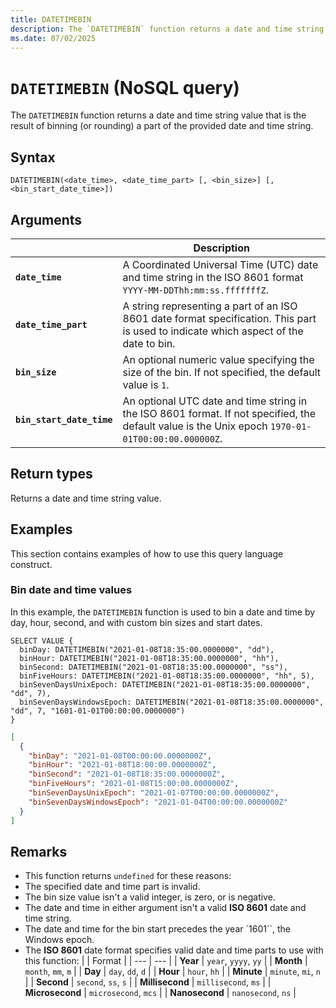 ```yaml
---
title: DATETIMEBIN
description: The `DATETIMEBIN` function returns a date and time string value that is the result of binning (or rounding) a part of the provided date and time string.
ms.date: 07/02/2025
---
```


# `DATETIMEBIN` (NoSQL query)

The `DATETIMEBIN` function returns a date and time string value that is the result of binning (or rounding) a part of the provided date and time string.

## Syntax

```nosql
DATETIMEBIN(<date_time>, <date_time_part> [, <bin_size>] [, <bin_start_date_time>])
```

## Arguments

| | Description |
| --- | --- |
| **`date_time`** | A Coordinated Universal Time (UTC) date and time string in the ISO 8601 format `YYYY-MM-DDThh:mm:ss.fffffffZ`. |
| **`date_time_part`** | A string representing a part of an ISO 8601 date format specification. This part is used to indicate which aspect of the date to bin. |
| **`bin_size`** | An optional numeric value specifying the size of the bin. If not specified, the default value is `1`. |
| **`bin_start_date_time`** | An optional UTC date and time string in the ISO 8601 format. If not specified, the default value is the Unix epoch `1970-01-01T00:00:00.000000Z`. |

## Return types

Returns a date and time string value.

## Examples

This section contains examples of how to use this query language construct.

### Bin date and time values

In this example, the `DATETIMEBIN` function is used to bin a date and time by day, hour, second, and with custom bin sizes and start dates.

```nosql
SELECT VALUE {
  binDay: DATETIMEBIN("2021-01-08T18:35:00.0000000", "dd"),
  binHour: DATETIMEBIN("2021-01-08T18:35:00.0000000", "hh"),
  binSecond: DATETIMEBIN("2021-01-08T18:35:00.0000000", "ss"),
  binFiveHours: DATETIMEBIN("2021-01-08T18:35:00.0000000", "hh", 5),
  binSevenDaysUnixEpoch: DATETIMEBIN("2021-01-08T18:35:00.0000000", "dd", 7),
  binSevenDaysWindowsEpoch: DATETIMEBIN("2021-01-08T18:35:00.0000000", "dd", 7, "1601-01-01T00:00:00.0000000")
}
```

```json
[
  {
    "binDay": "2021-01-08T00:00:00.0000000Z",
    "binHour": "2021-01-08T18:00:00.0000000Z",
    "binSecond": "2021-01-08T18:35:00.0000000Z",
    "binFiveHours": "2021-01-08T15:00:00.0000000Z",
    "binSevenDaysUnixEpoch": "2021-01-07T00:00:00.0000000Z",
    "binSevenDaysWindowsEpoch": "2021-01-04T00:00:00.0000000Z"
  }
]
```

## Remarks

- This function returns `undefined` for these reasons:
- The specified date and time part is invalid.
- The bin size value isn't a valid integer, is zero, or is negative.
- The date and time in either argument isn't a valid **ISO 8601** date and time string.
- The date and time for the bin start precedes the year `1601``, the Windows epoch.
- The **ISO 8601** date format specifies valid date and time parts to use with this function:
| | Format |
| --- | --- |
| **Year** | `year`, `yyyy`, `yy` |
| **Month** | `month`, `mm`, `m` |
| **Day** | `day`, `dd`, `d` |
| **Hour** | `hour`, `hh` |
| **Minute** | `minute`, `mi`, `n` |
| **Second** | `second`, `ss`, `s` |
| **Millisecond** | `millisecond`, `ms` |
| **Microsecond** | `microsecond`, `mcs` |
| **Nanosecond** | `nanosecond`, `ns` |
